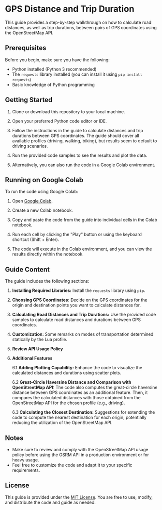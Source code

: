 # GPS Distance and Trip Duration

This guide provides a step-by-step walkthrough on how to calculate road distances, as well as trip durations, between pairs of GPS coordinates using the OpenStreetMap API.

## Prerequisites

Before you begin, make sure you have the following:

- Python installed (Python 3 recommended)
- The `requests` library installed (you can install it using `pip install requests`)
- Basic knowledge of Python programming

## Getting Started

1. Clone or download this repository to your local machine.

2. Open your preferred Python code editor or IDE.

3. Follow the instructions in the guide to calculate distances and trip durations between GPS coordinates. The guide should cover all available profiles (driving, walking, biking), but results seem to default to driving scenarios.

4. Run the provided code samples to see the results and plot the data.

5. Alternatively, you can also run the code in a Google Colab environment.

## Running on Google Colab

To run the code using Google Colab:

1. Open [Google Colab](https://colab.research.google.com/).

2. Create a new Colab notebook.

3. Copy and paste the code from the guide into individual cells in the Colab notebook.

4. Run each cell by clicking the "Play" button or using the keyboard shortcut (Shift + Enter).

5. The code will execute in the Colab environment, and you can view the results directly within the notebook.

## Guide Content

The guide includes the following sections:

1. **Installing Required Libraries:** Install the `requests` library using `pip`.

2. **Choosing GPS Coordinates:** Decide on the GPS coordinates for the origin and destination points you want to calculate distances for.

3. **Calculating Road Distances and Trip Durations:** Use the provided code samples to calculate road distances and durations between GPS coordinates.

4. **Customization:** Some remarks on modes of transportation determined statically by the Lua profile. 

5. **Review API Usage Policy**

6. **Additional Features**
  
    6.1 **Adding Plotting Capability:** Enhance the code to visualize the calculated distances and durations using scatter plots.

    6.2 **Great-Circle Haversine Distance and Comparison with OpenStreetMap API:** The code also computes the great-circle haversine distance between GPS coordinates as an additional feature. Then, it compares the calculated distances with those obtained from the OpenStreetMap API for the chosen profile (e.g., driving).

   6.3 **Calculating the Closest Destination:** Suggestions for extending the code to compute the nearest destination for each origin, potentially reducing the utilization of the OpenStreetMap API.
   
  

## Notes

- Make sure to review and comply with the OpenStreetMap API usage policy before using the OSRM API in a production environment or for heavy usage.
- Feel free to customize the code and adapt it to your specific requirements.

## License

This guide is provided under the [MIT License](LICENSE). You are free to use, modify, and distribute the code and guide as needed.
